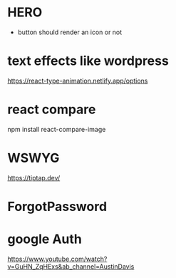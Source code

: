 # HERO
- button should render an icon or not

<!-- https://react-swipeable-views.com/api/api/ -->
<!-- https://swiperjs.com/demos#navigation -->

# text effects like wordpress
https://react-type-animation.netlify.app/options

# react compare
npm install react-compare-image

# WSWYG
https://tiptap.dev/

# ForgotPassword
<!-- 
const [timer, setTimer] = useState<number>(2);

useEffect(() => {
    let int: NodeJS.Timeout | null = null;

    if (message) {
        setTimer(2)
        int = setInterval(() => {
            setTimer((timer) => {
            if (timer === 0) {
                clearInterval(int!);
                setMessage('');
                return timer;
            }
            return timer - 1;
            });
        }, 1000);
    }

    return () => {
    setTimer(2)
    if (int) clearInterval(int);
    setEmail('');
    setFormErrors({email: ''});
    };
}, [handleClose, message, open, setFormErrors, setMessage]);

const dialogSubtitle = () => {
    if (message && timer) return `${message}`;
    return 'Enter your account\'s email address, and we\'ll send you a link to reset your password.'
} 
-->

# google Auth
https://www.youtube.com/watch?v=GuHN_ZqHExs&ab_channel=AustinDavis

